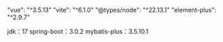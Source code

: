 "vue": "^3.5.13"
"vite": "^6.1.0"
"@types/node": "^22.13.1"
"element-plus": "^2.9.7"


jdk：17
spring-boot：3.0.2
mybatis-plus：3.5.10.1
